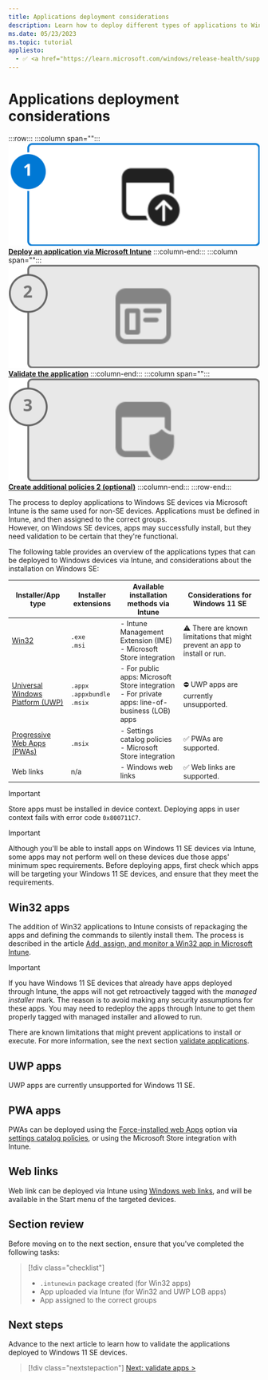 ```yaml
---
title: Applications deployment considerations
description: Learn how to deploy different types of applications to Windows 11 SE and some considerations before deploying them.
ms.date: 05/23/2023
ms.topic: tutorial
appliesto:
  - ✅ <a href="https://learn.microsoft.com/windows/release-health/supported-versions-windows-client" target="_blank">Windows 11 SE, version 22H2 and later</a>
---
```


# Applications deployment considerations

:::row:::
   :::column span="":::
    <a href="deploy-apps.md"><img src="images/phase-1-on.svg" alt="Icon representing the first phase."/></a><br>
    [**Deploy an application via Microsoft Intune**](deploy-apps.md)
   :::column-end:::
   :::column span="":::
    <a href="validate-apps.md"><img src="images/phase-2-off.svg" alt="Icon representing the second phase."/></a><br>
    [**Validate the application**](validate-apps.md)
   :::column-end:::
   :::column span="":::
    <a href="create-policies.md"><img src="images/phase-3-off.svg" alt="Icon representing the third phase."/></a><br>
    [**Create additional policies 2 (optional)**](create-policies.md)
   :::column-end:::
:::row-end:::

The process to deploy applications to Windows SE devices via Microsoft Intune is the same used for non-SE devices. Applications must be defined in Intune, and then assigned to the correct groups.\
However, on Windows SE devices, apps may successfully install, but they need validation to be certain that they're functional.

The following table provides an overview of the applications types that can be deployed to Windows devices via Intune, and considerations about the installation on Windows SE:

|**Installer/App type**|**Installer extensions**|**Available installation methods via Intune**|**Considerations for Windows 11 SE**|
|-|-|-|-|
|[Win32][WIN-1]|`.exe`<br>`.msi`|- Intune Management Extension (IME)<br> - Microsoft Store integration|⚠️ There are known limitations that might prevent an app to install or run.|
|[Universal Windows Platform (UWP)][WIN-2]|`.appx`<br>`.appxbundle`<br>`.msix`<br>|- For public apps: Microsoft Store integration<br>- For private apps: line-of-business (LOB) apps|⛔ UWP apps are currently unsupported.<!--⚠️ LOB apps require a supplemental policy.-->|
|[Progressive Web Apps (PWAs)][EDGE-2] |`.msix`|- Settings catalog policies<br>- Microsoft Store integration|✅ PWAs are supported.|
|Web links| n/a |- Windows web links|✅ Web links are supported.|

<!--after Intune 2307 update the table above with ✅ UWP public apps are supported.<br><br>⛔ UWP private apps are currently unsupported.-->

> [!IMPORTANT]
> Store apps must be installed in device context. Deploying apps in user context fails with error code `0x800711C7`.

> [!IMPORTANT]
> Although you'll be able to install apps on Windows 11 SE devices via Intune, some apps may not perform well on these devices due those apps' minimum spec requirements.
> Before deploying apps, first check which apps will be targeting your Windows 11 SE devices, and ensure that they meet the requirements.

## Win32 apps

The addition of Win32 applications to Intune consists of repackaging the apps and defining the commands to silently install them. The process is described in the article [Add, assign, and monitor a Win32 app in Microsoft Intune][MEM-1].

> [!IMPORTANT]
> If you have Windows 11 SE devices that already have apps deployed through Intune, the apps will not get retroactively tagged with the *managed installer* mark. The reason is to avoid making any security assumptions for these apps. You may need to redeploy the apps through Intune to get them properly tagged with managed installer and allowed to run.

There are known limitations that might prevent applications to install or execute. For more information, see the next section [validate applications](validate-apps.md).

## UWP apps

UWP apps are currently unsupported for Windows 11 SE.

<!-- 2307
### Microsoft Store apps

Public UWP apps available in the Microsoft Store are supported for Windows 11 SE.

### Line of business apps

Private UWP apps are currently unsupported for Windows 11 SE.

<!--### Line of business apps

For private, line-of-business (LOB) UWP apps, [deploy as line-of-business apps][MEM-2]

> [!IMPORTANT]
> UWP apps require the creation and deployment of supplemental policies. For more information, see the next section [validate applications](validate-apps.md).

-->
## PWA apps

PWAs can be deployed using the [Force-installed web Apps][EDGE-1] option via [settings catalog policies][MEM-3], or using the Microsoft Store integration with Intune.

## Web links

Web link can be deployed via Intune using [Windows web links][MEM-4], and will be available in the Start menu of the targeted devices.

## Section review

Before moving on to the next section, ensure that you've completed the following tasks:

> [!div class="checklist"]
> - `.intunewin` package created (for Win32 apps)
> - App uploaded via Intune (for Win32 and UWP LOB apps)
> - App assigned to the correct groups

## Next steps

Advance to the next article to learn how to validate the applications deployed to Windows 11 SE devices.

> [!div class="nextstepaction"]
> [Next: validate apps >](validate-apps.md)

[EDGE-1]: /deployedge/microsoft-edge-policies#configure-list-of-force-installed-web-apps
[EDGE-2]: /microsoft-edge/progressive-web-apps-chromium
[MEM-1]: /mem/intune/apps/apps-win32-add
[MEM-2]: /mem/intune/apps/lob-apps-windows
[MEM-3]: /mem/intune/configuration/settings-catalog
[MEM-4]: /mem/intune/apps/web-app
[WIN-1]: /windows/win32
[WIN-2]: /windows/uwp/get-started/universal-application-platform-guide